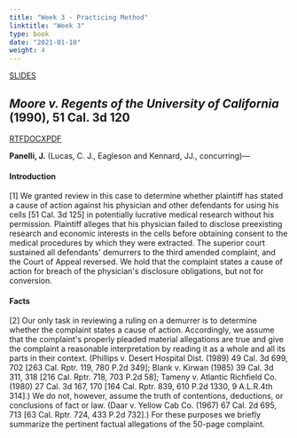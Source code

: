 ```yaml
---
title: "Week 3 - Practicing Method"
linktitle: "Week 3"
type: book
date: "2021-01-10"
weight: 4
---
```


<a class="btn btn-outline-primary my-1 mr-1 btn-sm" href="/slides/week4" target="_blank" rel="noopener">SLIDES</a>

## *Moore v. Regents of the University of California* (1990), 51 Cal. 3d 120 ##
<a class="btn btn-outline-primary my-1 mr-1 btn-sm" href="/cases/moore.rtf" rel="noopener">RTF</a><a class="btn btn-outline-primary my-1 mr-1 btn-sm" href="/cases/moore.docx" rel="noopener">DOCX</a><a class="btn btn-outline-primary my-1 mr-1 btn-sm" href="/cases/moore.pdf" target="_blank" rel="noopener">PDF</a>

**Panelli, J.** (Lucas, C. J., Eagleson and Kennard, JJ., concurring)—

#### Introduction ####

[1] We granted review in this case to determine whether plaintiff has stated a cause of action against his physician and other defendants for using his cells [51 Cal. 3d 125] in potentially lucrative medical research without his permission. Plaintiff alleges that his physician failed to disclose preexisting research and economic interests in the cells before obtaining consent to the medical procedures by which they were extracted. The superior court sustained all defendants' demurrers to the third amended complaint, and the Court of Appeal reversed. We hold that the complaint states a cause of action for breach of the physician's disclosure obligations, but not for conversion.

#### Facts ####

[2] Our only task in reviewing a ruling on a demurrer is to determine whether the complaint states a cause of action. Accordingly, we assume that the complaint's properly pleaded material allegations are true and give the complaint a reasonable interpretation by reading it as a whole and all its parts in their context. (Phillips v. Desert Hospital Dist. (1989) 49 Cal. 3d 699, 702 [263 Cal. Rptr. 119, 780 P.2d 349]; Blank v. Kirwan (1985) 39 Cal. 3d 311, 318 [216 Cal. Rptr. 718, 703 P.2d 58]; Tameny v. Atlantic Richfield Co. (1980) 27 Cal. 3d 167, 170 [164 Cal. Rptr. 839, 610 P.2d 1330, 9 A.L.R.4th 314].) We do not, however, assume the truth of contentions, deductions, or conclusions of fact or law. (Daar v. Yellow Cab Co. (1967) 67 Cal. 2d 695, 713 [63 Cal. Rptr. 724, 433 P.2d 732].) For these purposes we briefly summarize the pertinent factual allegations of the 50-page complaint.